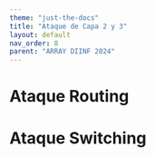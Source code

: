 ```yaml
---
theme: "just-the-docs"
title: "Ataque de Capa 2 y 3"
layout: default
nav_order: 8
parent: "ARRAY DIINF 2024"
---
```

# Ataque Routing
# Ataque Switching
